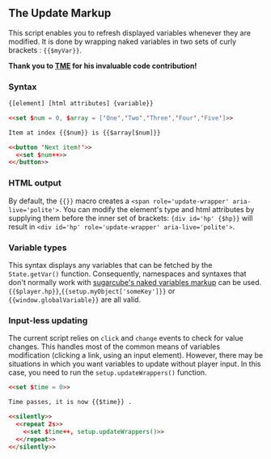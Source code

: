 ## The Update Markup ##

This script enables you to refresh displayed variables whenever they are modified. It is done by wrapping naked variables in two sets of curly brackets : `{{$myVar}}`.

<b>Thank you to [TME](https://github.com/tmedwards) for his invaluable code contribution!</b>

### Syntax ###

```html
{[element] [html attributes] {variable}}
```

```html
<<set $num = 0, $array = ['One','Two','Three','Four','Five']>>

Item at index {{$num}} is {{$array[$num]}} 

<<button 'Next item!'>>
  <<set $num++>>
<</button>>
```

### HTML output ###

By default, the `{{}}` macro creates a `<span role='update-wrapper' aria-live='polite'>`. You can modify the element's type and html attributes by supplying them before the inner set of brackets: `{div id='hp' {$hp}}` will result in `<div id='hp' role='update-wrapper' aria-live='polite'>`.

### Variable types ###

This syntax displays any variables that can be fetched by the `State.getVar()` function.
Consequently, namespaces and syntaxes that don't normally work with [sugarcube's naked variables markup](https://www.motoslave.net/sugarcube/2/docs/#markup-naked-variable) can be used. `{{$player.hp}}`,`{{setup.myObject['someKey']}}` or `{{window.globalVariable}}` are all valid.

### Input-less updating ###

The current script relies on `click` and `change` events to check for value changes. This handles most of the common means of variables modification (clicking a link, using an input element).
However, there may be situations in which you want variables to update without player input. In this case, you need to run the `setup.updateWrappers()` function.

```html
<<set $time = 0>>

Time passes, it is now {{$time}} .

<<silently>>
  <<repeat 2s>>
    <<set $time++, setup.updateWrappers()>>
  <</repeat>>
<</silently>>
```

